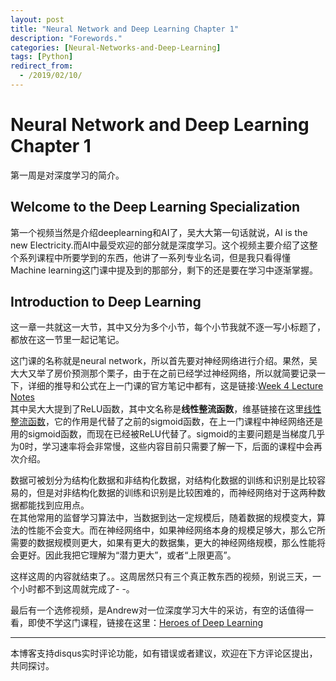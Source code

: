 ```yaml
---
layout: post
title: "Neural Network and Deep Learning Chapter 1"
description: "Forewords."
categories: [Neural-Networks-and-Deep-Learning]
tags: [Python]
redirect_from:
  - /2019/02/10/
---
```

# Neural Network and Deep Learning Chapter 1  
第一周是对深度学习的简介。  

## Welcome to the Deep Learning Specialization  
第一个视频当然是介绍deeplearning和AI了，吴大大第一句话就说，AI is the new Electricity.而AI中最受欢迎的部分就是深度学习。这个视频主要介绍了这整个系列课程中所要学到的东西，他讲了一系列专业名词，但是我只看得懂Machine learning这门课中提及到的那部分，剩下的还是要在学习中逐渐掌握。  

## Introduction to Deep Learning  
这一章一共就这一大节，其中又分为多个小节，每个小节我就不逐一写小标题了，都放在这一节里一起记笔记。  

这门课的名称就是neural network，所以首先要对神经网络进行介绍。果然，吴大大又举了房价预测那个栗子，由于在之前已经学过神经网络，所以就简要记录一下，详细的推导和公式在上一门课的官方笔记中都有，这是链接:[Week 4 Lecture Notes](https://www.coursera.org/learn/machine-learning/resources/RmTEz)  
其中吴大大提到了ReLU函数，其中文名称是**线性整流函数**，维基链接在这里[线性整流函数](https://zh.wikipedia.org/wiki/%E7%BA%BF%E6%80%A7%E6%95%B4%E6%B5%81%E5%87%BD%E6%95%B0)，它的作用是代替了之前的sigmoid函数，在上一门课程中神经网络还是用的sigmoid函数，而现在已经被ReLU代替了。sigmoid的主要问题是当梯度几乎为0时，学习速率将会非常慢，这些内容目前只需要了解一下，后面的课程中会再次介绍。  

数据可被划分为结构化数据和非结构化数据，对结构化数据的训练和识别是比较容易的，但是对非结构化数据的训练和识别是比较困难的，而神经网络对于这两种数据都能找到应用点。  
在其他常用的监督学习算法中，当数据到达一定规模后，随着数据的规模变大，算法的性能不会变大。而在神经网络中，如果神经网络本身的规模足够大，那么它所需要的数据规模则更大，如果有更大的数据集，更大的神经网络规模，那么性能将会更好。因此我把它理解为“潜力更大”，或者“上限更高”。  

这样这周的内容就结束了。。这周居然只有三个真正教东西的视频，别说三天，一个小时都不到这周就完成了- -。  

最后有一个选修视频，是Andrew对一位深度学习大牛的采访，有空的话值得一看，即使不学这门课程，链接在这里：[Heroes of Deep Learning](https://www.coursera.org/learn/neural-networks-deep-learning/lecture/dcm5r/geoffrey-hinton-interview)  

---
本博客支持disqus实时评论功能，如有错误或者建议，欢迎在下方评论区提出，共同探讨。  
